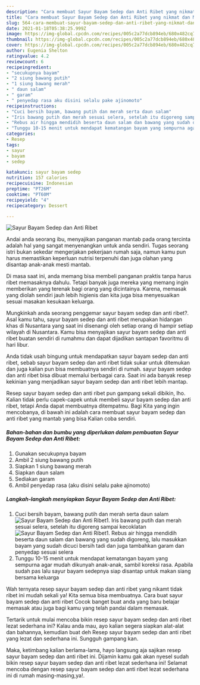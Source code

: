 ```yaml
---
description: "Cara membuat Sayur Bayam Sedep dan Anti Ribet yang nikmat dan Mudah Dibuat"
title: "Cara membuat Sayur Bayam Sedep dan Anti Ribet yang nikmat dan Mudah Dibuat"
slug: 564-cara-membuat-sayur-bayam-sedep-dan-anti-ribet-yang-nikmat-dan-mudah-dibuat
date: 2021-01-18T05:38:25.999Z
image: https://img-global.cpcdn.com/recipes/005c2a77dcb894eb/680x482cq70/sayur-bayam-sedep-dan-anti-ribet-foto-resep-utama.jpg
thumbnail: https://img-global.cpcdn.com/recipes/005c2a77dcb894eb/680x482cq70/sayur-bayam-sedep-dan-anti-ribet-foto-resep-utama.jpg
cover: https://img-global.cpcdn.com/recipes/005c2a77dcb894eb/680x482cq70/sayur-bayam-sedep-dan-anti-ribet-foto-resep-utama.jpg
author: Eugenia Shelton
ratingvalue: 4.2
reviewcount: 6
recipeingredient:
- "secukupnya bayam"
- "2 siung bawang putih"
- "1 siung bawang merah"
- " daun salam"
- " garam"
- " penyedap rasa aku disini selalu pake ajinomoto"
recipeinstructions:
- "Cuci bersih bayam, bawang putih dan merah serta daun salam"
- "Iris bawang putih dan merah sesuai selera, setelah itu digoreng sampai kecoklatan"
- "Rebus air hingga mendidih beserta daun salam dan bawang yang sudah digoreng, lalu masukkan bayam yang sudah dicuci bersih tadi dan juga tambahkan garam dan penyedap sesuai selera"
- "Tunggu 10-15 menit untuk mendapat kematangan bayam yang sempurna agar mudah dikunyah anak-anak, sambil koreksi rasa. Apabila sudah pas lalu sayur bayam sedepnya siap disantap untuk makan siang bersama keluarga"
categories:
- Resep
tags:
- sayur
- bayam
- sedep

katakunci: sayur bayam sedep 
nutrition: 157 calories
recipecuisine: Indonesian
preptime: "PT26M"
cooktime: "PT60M"
recipeyield: "4"
recipecategory: Dessert

---
```



![Sayur Bayam Sedep dan Anti Ribet](https://img-global.cpcdn.com/recipes/005c2a77dcb894eb/680x482cq70/sayur-bayam-sedep-dan-anti-ribet-foto-resep-utama.jpg)

Andai anda seorang ibu, menyajikan panganan mantab pada orang tercinta adalah hal yang sangat menyenangkan untuk anda sendiri. Tugas seorang istri bukan sekedar mengerjakan pekerjaan rumah saja, namun kamu pun harus memastikan keperluan nutrisi terpenuhi dan juga olahan yang disantap anak-anak mesti mantab.

Di masa  saat ini, anda memang bisa membeli panganan praktis tanpa harus ribet memasaknya dahulu. Tetapi banyak juga mereka yang memang ingin memberikan yang terenak bagi orang yang dicintainya. Karena, memasak yang diolah sendiri jauh lebih higienis dan kita juga bisa menyesuaikan sesuai masakan kesukaan keluarga. 



Mungkinkah anda seorang penggemar sayur bayam sedep dan anti ribet?. Asal kamu tahu, sayur bayam sedep dan anti ribet merupakan hidangan khas di Nusantara yang saat ini disenangi oleh setiap orang di hampir setiap wilayah di Nusantara. Kamu bisa menyajikan sayur bayam sedep dan anti ribet buatan sendiri di rumahmu dan dapat dijadikan santapan favoritmu di hari libur.

Anda tidak usah bingung untuk mendapatkan sayur bayam sedep dan anti ribet, sebab sayur bayam sedep dan anti ribet tidak sukar untuk ditemukan dan juga kalian pun bisa membuatnya sendiri di rumah. sayur bayam sedep dan anti ribet bisa dibuat memalui berbagai cara. Saat ini ada banyak resep kekinian yang menjadikan sayur bayam sedep dan anti ribet lebih mantap.

Resep sayur bayam sedep dan anti ribet pun gampang sekali dibikin, lho. Kalian tidak perlu capek-capek untuk membeli sayur bayam sedep dan anti ribet, tetapi Anda dapat membuatnya ditempatmu. Bagi Kita yang ingin mencobanya, di bawah ini adalah cara membuat sayur bayam sedep dan anti ribet yang mantab yang bisa Kalian coba sendiri.

<!--inarticleads1-->

##### Bahan-bahan dan bumbu yang diperlukan dalam pembuatan Sayur Bayam Sedep dan Anti Ribet:

1. Gunakan secukupnya bayam
1. Ambil 2 siung bawang putih
1. Siapkan 1 siung bawang merah
1. Siapkan  daun salam
1. Sediakan  garam
1. Ambil  penyedap rasa (aku disini selalu pake ajinomoto)




<!--inarticleads2-->

##### Langkah-langkah menyiapkan Sayur Bayam Sedep dan Anti Ribet:

1. Cuci bersih bayam, bawang putih dan merah serta daun salam
<img src="https://img-global.cpcdn.com/steps/e4a87701d939c73d/160x128cq70/sayur-bayam-sedep-dan-anti-ribet-langkah-memasak-1-foto.jpg" alt="Sayur Bayam Sedep dan Anti Ribet">1. Iris bawang putih dan merah sesuai selera, setelah itu digoreng sampai kecoklatan
<img src="https://img-global.cpcdn.com/steps/6a71130b5df345f2/160x128cq70/sayur-bayam-sedep-dan-anti-ribet-langkah-memasak-2-foto.jpg" alt="Sayur Bayam Sedep dan Anti Ribet">1. Rebus air hingga mendidih beserta daun salam dan bawang yang sudah digoreng, lalu masukkan bayam yang sudah dicuci bersih tadi dan juga tambahkan garam dan penyedap sesuai selera
1. Tunggu 10-15 menit untuk mendapat kematangan bayam yang sempurna agar mudah dikunyah anak-anak, sambil koreksi rasa. Apabila sudah pas lalu sayur bayam sedepnya siap disantap untuk makan siang bersama keluarga




Wah ternyata resep sayur bayam sedep dan anti ribet yang nikamt tidak ribet ini mudah sekali ya! Kita semua bisa membuatnya. Cara buat sayur bayam sedep dan anti ribet Cocok banget buat anda yang baru belajar memasak atau juga bagi kamu yang telah pandai dalam memasak.

Tertarik untuk mulai mencoba bikin resep sayur bayam sedep dan anti ribet lezat sederhana ini? Kalau anda mau, ayo kalian segera siapkan alat-alat dan bahannya, kemudian buat deh Resep sayur bayam sedep dan anti ribet yang lezat dan sederhana ini. Sungguh gampang kan. 

Maka, ketimbang kalian berlama-lama, hayo langsung aja sajikan resep sayur bayam sedep dan anti ribet ini. Dijamin kamu gak akan nyesel sudah bikin resep sayur bayam sedep dan anti ribet lezat sederhana ini! Selamat mencoba dengan resep sayur bayam sedep dan anti ribet lezat sederhana ini di rumah masing-masing,ya!.

